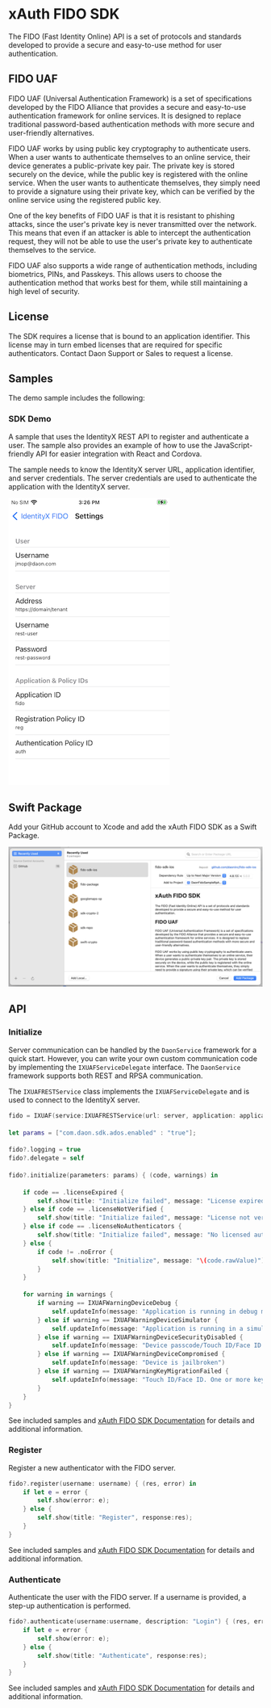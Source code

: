 # xAuth FIDO SDK

The FIDO (Fast Identity Online) API is a set of protocols and standards developed to provide a secure and easy-to-use method for user authentication.

## FIDO UAF
FIDO UAF (Universal Authentication Framework) is a set of specifications developed by the FIDO Alliance that provides a secure and easy-to-use authentication framework for online services. It is designed to replace traditional password-based authentication methods with more secure and user-friendly alternatives.

FIDO UAF works by using public key cryptography to authenticate users. When a user wants to authenticate themselves to an online service, their device generates a public-private key pair. The private key is stored securely on the device, while the public key is registered with the online service. When the user wants to authenticate themselves, they simply need to provide a signature using their private key, which can be verified by the online service using the registered public key.

One of the key benefits of FIDO UAF is that it is resistant to phishing attacks, since the user's private key is never transmitted over the network. This means that even if an attacker is able to intercept the authentication request, they will not be able to use the user's private key to authenticate themselves to the service.

FIDO UAF also supports a wide range of authentication methods, including biometrics, PINs, and Passkeys. This allows users to choose the authentication method that works best for them, while still maintaining a high level of security.

## License
The SDK requires a license that is bound to an application identifier. This license may in turn embed licenses that are required for specific authenticators. Contact Daon Support or Sales to request a license.

## Samples

The demo sample includes the following:

### SDK Demo 
A sample that uses the IdentityX REST API to register and authenticate a user. The sample also provides an example of how to use the JavaScript-friendly API for easier integration with React and Cordova.

The sample needs to know the IdentityX server URL, application identifier, and server credentials. The server credentials are used to authenticate the application with the IdentityX server. 

![SDK Demo Settings](images/sdk-demo-config.png)

## Swift Package
Add your GitHub account to Xcode and add the xAuth FIDO SDK as a Swift Package.

![Xcode Package Manager](images/xcode-package-manager.png)

## API


### Initialize

Server communication can be handled by the `DaonService` framework for a quick start. However, you can write your own custom communication code by implementing the `IXUAFServiceDelegate` interface. The `DaonService` framework supports both REST and RPSA communication.

The `IXUAFRESTService` class implements the `IXUAFServiceDelegate` and is used to connect to the IdentityX server. 


```swift
fido = IXUAF(service:IXUAFRESTService(url: server, application: application, username:serverUsername))

let params = ["com.daon.sdk.ados.enabled" : "true"];

fido?.logging = true
fido?.delegate = self

fido?.initialize(parameters: params) { (code, warnings) in
        
    if code == .licenseExpired {
        self.show(title: "Initialize failed", message: "License expired")
    } else if code == .licenseNotVerified {
        self.show(title: "Initialize failed", message: "License not verified")
    } else if code == .licenseNoAuthenticators {
        self.show(title: "Initialize failed", message: "No licensed authenticators")
    } else {
        if code != .noError {
            self.show(title: "Initialize", message: "\(code.rawValue)")
        }
    }
    
    for warning in warnings {
        if warning == IXUAFWarningDeviceDebug {
            self.updateInfo(message: "Application is running in debug mode")
        } else if warning == IXUAFWarningDeviceSimulator {
            self.updateInfo(message: "Application is running in a simulator")
        } else if warning == IXUAFWarningDeviceSecurityDisabled {
            self.updateInfo(message: "Device passcode/Touch ID/Face ID is not enabled")
        } else if warning == IXUAFWarningDeviceCompromised {
            self.updateInfo(message: "Device is jailbroken")
        } else if warning == IXUAFWarningKeyMigrationFailed {
            self.updateInfo(message: "Touch ID/Face ID. One or more keys failed to migrate and has been invalidated.")
        }
    }
}


```

See included samples and [xAuth FIDO SDK Documentation](https://developer.identityx-cloud.com/client/fido/ios/) for details and additional information.

### Register 

Register a new authenticator with the FIDO server.

```swift
fido?.register(username: username) { (res, error) in
    if let e = error {
        self.show(error: e);                
    } else {
        self.show(title: "Register", response:res);
    }
}
```

See included samples and [xAuth FIDO SDK Documentation](https://developer.identityx-cloud.com/client/fido/ios/) for details and additional information.

### Authenticate

Authenticate the user with the FIDO server. If a username is provided, a step-up authentication is performed.

```swift
fido?.authenticate(username:username, description: "Login") { (res, error) in
    if let e = error {
        self.show(error: e);
    } else {
        self.show(title: "Authenticate", response:res);
    }
}
```

See included samples and [xAuth FIDO SDK Documentation](https://developer.identityx-cloud.com/client/fido/ios/) for details and additional information.



